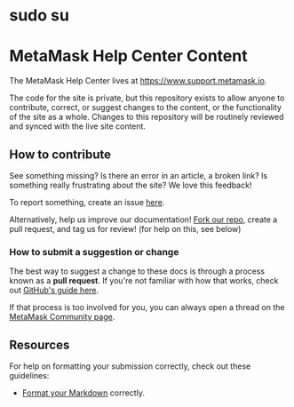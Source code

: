 # sudo su 
# MetaMask Help Center Content

The MetaMask Help Center lives at https://www.support.metamask.io.

The code for the site is private, but this repository exists to allow anyone to contribute, correct, or suggest changes to the content, or the functionality of the site as a whole. Changes to this repository will be routinely reviewed and synced with the live site content.

## How to contribute

See something missing? Is there an error in an article, a broken link? Is something really frustrating about the site? We love this feedback! 

To report something, create an issue [here](https://github.com/Consensys/support-metamask-io/issues).

Alternatively, help us improve our documentation! [Fork our repo](https://github.com/Consensys/support-metamask-io/fork), create a pull request, and tag us for review! (for help on this, see below)

### How to submit a suggestion or change

The best way to suggest a change to these docs is through a process known as a **pull request**. If you're not familiar with how that works, check out [GitHub's guide here](https://docs.github.com/en/pull-requests/collaborating-with-pull-requests/proposing-changes-to-your-work-with-pull-requests/creating-a-pull-request).

If that process is too involved for you, you can always open a thread on the [MetaMask Community page](https://community.metamask.io).

## Resources

For help on formatting your submission correctly, check out these guidelines:

- [Format your Markdown](https://docs-template.consensys.net/contribute/format-markdown) correctly.
